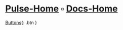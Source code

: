 # [Pulse-Home](https://pulseproject.io) ▫ [Docs-Home](https://docs.pulseproject.io)

[Buttons](https://pmarsceill.github.io/just-the-docs/docs/ui-components/buttons/){: .btn }
